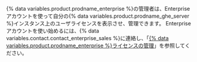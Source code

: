 {% data variables.product.prodname_enterprise %}の管理者は、Enterpriseアカウントを使って自分の{% data variables.product.prodname_ghe_server %}インスタンス上のユーザライセンスを表示させ、管理できます。 Enterpriseアカウントを使い始めるには、{% data variables.contact.contact_enterprise_sales %}に連絡し、「[{% data variables.product.prodname_enterprise %}ライセンスの管理](/enterprise/admin/installation/managing-your-github-enterprise-license)」を参照してください。

